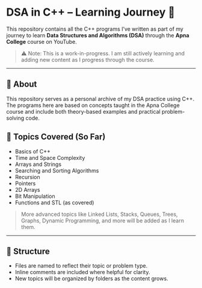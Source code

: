 # DSA in C++ – Learning Journey 🚀

This repository contains all the C++ programs I’ve written as part of my journey to learn **Data Structures and Algorithms (DSA)** through the **Apna College** course on YouTube.

> ⚠️ Note: This is a work-in-progress. I am still actively learning and adding new content as I progress through the course.

---

## 📘 About

This repository serves as a personal archive of my DSA practice using C++. The programs here are based on concepts taught in the Apna College course and include both theory-based examples and practical problem-solving code.

## 🧠 Topics Covered (So Far)

- Basics of C++
- Time and Space Complexity
- Arrays and Strings
- Searching and Sorting Algorithms
- Recursion
- Pointers
- 2D Arrays
- Bit Manipulation
- Functions and STL (as covered)

> More advanced topics like Linked Lists, Stacks, Queues, Trees, Graphs, Dynamic Programming, and more will be added as I learn them.

---

## 📁 Structure

- Files are named to reflect their topic or problem type.
- Inline comments are included where helpful for clarity.
- New topics will be organized by folders as the content grows.
